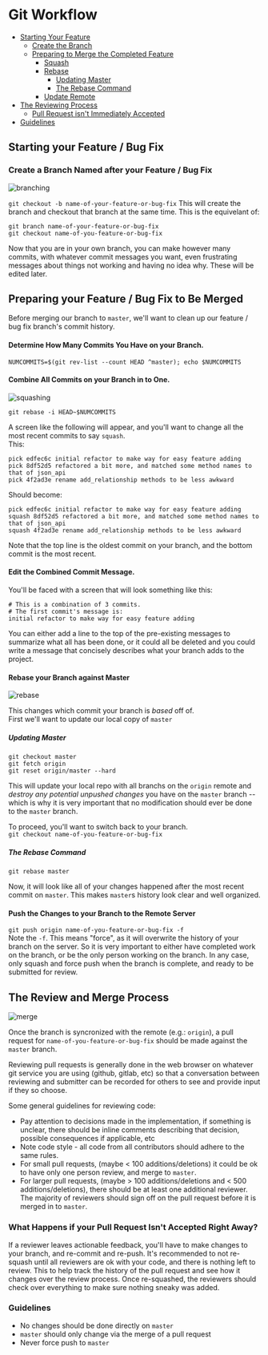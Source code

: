 # Git Workflow

- [Starting Your Feature](./README.md#starting-your-fetaure--bug-fix)
  - [Create the Branch](./README.md#create-a-branch-named-after-your-feature--bug-fix)
  - [Preparing to Merge the Completed Feature](./README.md#preparing-your-feature--bug-fix-to-be-merged)
    - [Squash](./README.md#find-out-how-many-commits-you-have-on-your-branch)
    - [Rebase](./README.md#rebase-your-branch-against-master)
      - [Updating Master](./README.md#updating-master)
      - [The Rebase Command](./README.md#the-rebase-command)
    - [Update Remote](./README.md#push-the-changes-to-your-branch-to-the-remote-server-typically-origin)
- [The Reviewing Process](./README.md#the-review-and-merge-process)
  - [Pull Request isn't Immediately Accepted](./README.md#what-happens-if-your-pull-request-isnt-accepted-right-away)
- [Guidelines](./README.md#guidelines)

## Starting your Feature / Bug Fix

### Create a Branch Named after your Feature / Bug Fix
![branching](../images/branch.png)

`git checkout -b name-of-your-feature-or-bug-fix`
This will create the branch and checkout that branch at the same time. This is the equivelant of:
```
git branch name-of-your-feature-or-bug-fix
git checkout name-of-you-feature-or-bug-fix
```

Now that you are in your own branch, you can make however many commits, with whatever commit messages you want, even frustrating messages about things not working and having no idea why. These will be edited later.

## Preparing your Feature / Bug Fix to Be Merged
Before merging our branch to `master`, we'll want to clean up our feature / bug fix branch's commit history.

#### Determine How Many Commits You Have on your Branch.
`NUMCOMMITS=$(git rev-list --count HEAD ^master); echo $NUMCOMMITS`

#### Combine All Commits on your Branch in to One.
![squashing](../images/squash.png)

`git rebase -i HEAD~$NUMCOMMITS`

A screen like the following will appear, and you'll want to change all the most recent commits to say `squash`.  
This:
```
pick edfec6c initial refactor to make way for easy feature adding
pick 8df52d5 refactored a bit more, and matched some method names to that of json_api
pick 4f2ad3e rename add_relationship methods to be less awkward
```
Should become:  
```
pick edfec6c initial refactor to make way for easy feature adding
squash 8df52d5 refactored a bit more, and matched some method names to that of json_api
squash 4f2ad3e rename add_relationship methods to be less awkward
```   
Note that the top line is the oldest commit on your branch, and the bottom commit is the most recent.

#### Edit the Combined Commit Message.
You'll be faced with a screen that will look something like this:  
```
# This is a combination of 3 commits.
# The first commit's message is:
initial refactor to make way for easy feature adding
```
You can either add a line to the top of the pre-existing messages to summarize what all has been done, or it could all be deleted and you could write a message that concisely describes what your branch adds to the project.

#### Rebase your Branch against Master
![rebase](../images/rebase.png)

This changes which commit your branch is *based* off of.  
First we'll want to update our local copy of `master`

##### Updating Master

```
git checkout master
git fetch origin
git reset origin/master --hard
```
This will update your local repo with all branchs on the `origin` remote and *destroy any potential unpushed changes* you have on the `master` branch -- which is why it is very important that no modification should ever be done to the `master` branch.

To proceed, you'll want to switch back to your branch.  
`git checkout name-of-you-feature-or-bug-fix`

##### The Rebase Command

`git rebase master`

Now, it will look like all of your changes happened after the most recent commit on `master`. This makes `master`s history look clear and well organized.

#### Push the Changes to your Branch to the Remote Server
`git push origin name-of-you-feature-or-bug-fix -f`  
Note the `-f`. This means "force", as it will overwrite the history of your branch on the server. So it is very important to either have completed work on the branch, or be the only person working on the branch. In any case, only squash and force push when the branch is complete, and ready to be submitted for review.

## The Review and Merge Process
![merge](../images/merge.png)

Once the branch is syncronized with the remote (e.g.: `origin`), a pull request for `name-of-you-feature-or-bug-fix` should be made against the `master` branch.

Reviewing pull requests is generally done in the web browser on whatever git service you are using (github, gitlab, etc) so that a conversation between reviewing and submitter can be recorded for others to see and provide input if they so choose.

Some general guidelines for reviewing code:
 - Pay attention to decisions made in the implementation, if something is unclear, there should be inline comments describing that decision, possible consequences if applicable, etc
 - Note code style - all code from all contributors should adhere to the same rules.
 - For small pull requests, (maybe < 100 additions/deletions) it could be ok to have only one person review, and merge to `master`.
 - For larger pull requests, (maybe > 100 additions/deletions and < 500 additions/deletions), there should be at least one additional reviewer. The majority of reviewers should sign off on the pull request before it is merged in to `master`.


### What Happens if your Pull Request Isn't Accepted Right Away?

If a reviewer leaves actionable feedback, you'll have to make changes to your branch, and re-commit and re-push.
It's recommended to not re-squash until all reviewers are ok with your code, and there is nothing left to review. This to help track the history of the pull request and see how it changes over the review process.
Once re-squashed, the reviewers should check over everything to make sure nothing sneaky was added.

### Guidelines
 - No changes should be done directly on `master`  
 - `master` should only change via the merge of a pull request
 - Never force push to `master`
